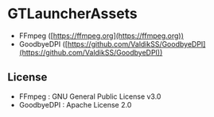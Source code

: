 # GTLauncherAssets
 - FFmpeg ([https://ffmpeg.org](https://ffmpeg.org))
 - GoodbyeDPI ([https://github.com/ValdikSS/GoodbyeDPI](https://github.com/ValdikSS/GoodbyeDPI))

## License
 - FFmpeg : GNU General Public License v3.0
 - GoodbyeDPI : Apache License 2.0
